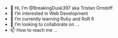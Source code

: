 - 👋 Hi, I’m @BreakingDusk397 aka Tristan Orndoff
- 👀 I’m interested in Web Development
- 🌱 I’m currently learning Ruby and RoR 6 
- 💞️ I’m looking to collaborate on ...
- 📫 How to reach me ...

<!---
BreakingDusk397/BreakingDusk397 is a ✨ special ✨ repository because its `README.md` (this file) appears on your GitHub profile.
You can click the Preview link to take a look at your changes.
--->
